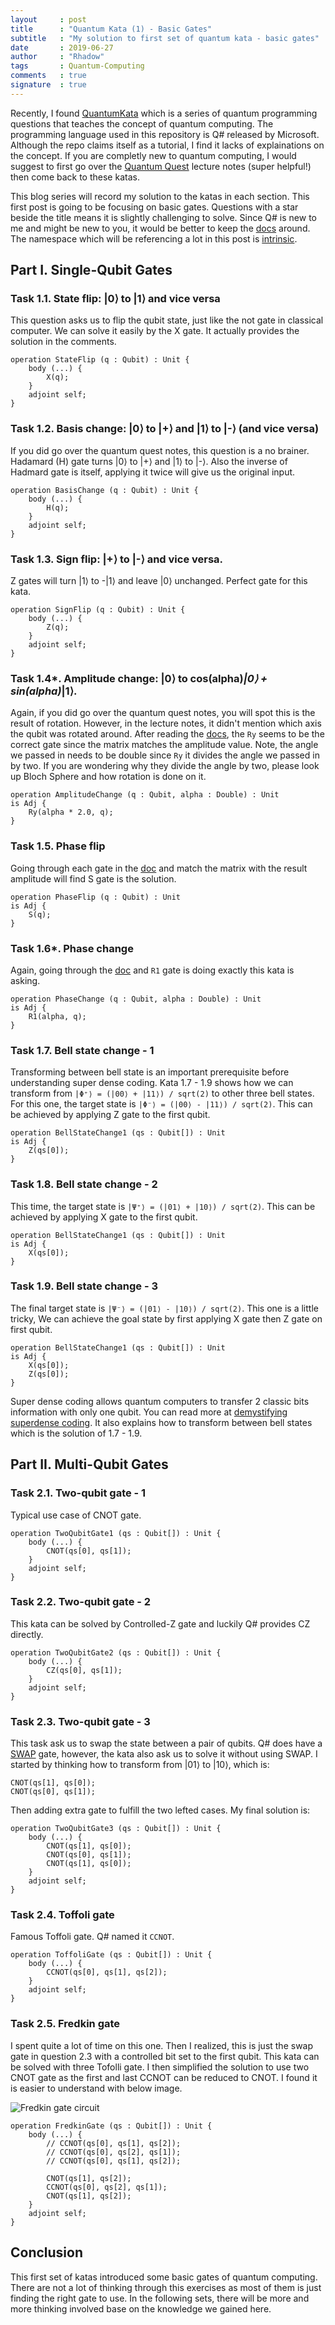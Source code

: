 ```yaml
---
layout     : post
title      : "Quantum Kata (1) - Basic Gates"
subtitle   : "My solution to first set of quantum kata - basic gates"
date       : 2019-06-27
author     : "Rhadow"
tags       : Quantum-Computing
comments   : true
signature  : true
---
```


Recently, I found [QuantumKata](https://github.com/microsoft/QuantumKatas) which is a series of quantum programming questions that teaches the concept of quantum computing. The programming language used in this repository is Q# released by Microsoft. Although the repo claims itself as a tutorial, I find it lacks of explainations on the concept. If you are completly new to quantum computing, I would suggest to first go over the [Quantum Quest](https://www.quantum-quest.nl/) lecture notes (super helpful!) then come back to these katas.

This blog series will record my solution to the katas in each section. This first post is going to be focusing on basic gates. Questions with a star beside the title means it is slightly challenging to solve.
Since Q# is new to me and might be new to you, it would be better to keep the [docs](https://docs.microsoft.com/en-us/quantum/language/?view=qsharp-preview) around. The namespace which will be referencing a lot in this post is [intrinsic](https://docs.microsoft.com/en-us/qsharp/api/qsharp/microsoft.quantum.intrinsic?view=qsharp-preview).

## Part I. Single-Qubit Gates

### Task 1.1. State flip: |0⟩ to |1⟩ and vice versa

This question asks us to flip the qubit state, just like the not gate in classical computer. We can solve it easily by the X gate. It actually provides the solution in the comments.

```
operation StateFlip (q : Qubit) : Unit {
    body (...) {
        X(q);
    }
    adjoint self;
}
```

### Task 1.2. Basis change: |0⟩ to |+⟩ and |1⟩ to |-⟩ (and vice versa)

If you did go over the quantum quest notes, this question is a no brainer. Hadamard (H) gate turns |0⟩ to |+⟩ and |1⟩ to |-⟩. Also the inverse of Hadmard gate is itself, applying it twice will give us the original input.

```
operation BasisChange (q : Qubit) : Unit {
    body (...) {
        H(q);
    }
    adjoint self;
}
```

### Task 1.3. Sign flip: |+⟩ to |-⟩ and vice versa.

Z gates will turn |1⟩ to -|1⟩ and leave |0⟩ unchanged. Perfect gate for this kata.

```
operation SignFlip (q : Qubit) : Unit { 
    body (...) {
        Z(q);
    }
    adjoint self;
}
```

### Task 1.4*. Amplitude change: |0⟩ to cos(alpha)*|0⟩ + sin(alpha)*|1⟩.

Again, if you did go over the quantum quest notes, you will spot this is the result of rotation. However, in the lecture notes, it didn't mention which axis the qubit was rotated around. After reading the [docs](https://docs.microsoft.com/en-us/qsharp/api/qsharp/microsoft.quantum.intrinsic?view=qsharp-preview), the `Ry` seems to be the correct gate since the matrix matches the amplitude value. Note, the angle we passed in needs to be double since `Ry` it divides the angle we passed in by two. If you are wondering why they divide the angle by two, please look up Bloch Sphere and how rotation is done on it.

```
operation AmplitudeChange (q : Qubit, alpha : Double) : Unit
is Adj {        
    Ry(alpha * 2.0, q);
}
```

### Task 1.5. Phase flip

Going through each gate in the [doc](https://docs.microsoft.com/en-us/qsharp/api/qsharp/microsoft.quantum.intrinsic?view=qsharp-preview) and match the matrix with the result amplitude will find S gate is the solution.

```
operation PhaseFlip (q : Qubit) : Unit 
is Adj {
    S(q);
}
```

### Task 1.6*. Phase change

Again, going through the [doc](https://docs.microsoft.com/en-us/qsharp/api/qsharp/microsoft.quantum.intrinsic?view=qsharp-preview) and `R1` gate is doing exactly this kata is asking.

```
operation PhaseChange (q : Qubit, alpha : Double) : Unit
is Adj {
    R1(alpha, q);
}
```

### Task 1.7. Bell state change - 1

Transforming between bell state is an important prerequisite before understanding super dense coding. Kata 1.7 - 1.9 shows how we can transform from `|Φ⁺⟩ = (|00⟩ + |11⟩) / sqrt(2)` to other three bell states. For this one, the target state is `|Φ⁻⟩ = (|00⟩ - |11⟩) / sqrt(2)`. This can be achieved by applying Z gate to the first qubit.

```
operation BellStateChange1 (qs : Qubit[]) : Unit
is Adj {
    Z(qs[0]);
}
```

### Task 1.8. Bell state change - 2

This time, the target state is `|Ψ⁺⟩ = (|01⟩ + |10⟩) / sqrt(2)`. This can be achieved by applying X gate to the first qubit.

```
operation BellStateChange1 (qs : Qubit[]) : Unit
is Adj {
    X(qs[0]);
}
```

### Task 1.9. Bell state change - 3

The final target state is `|Ψ⁻⟩ = (|01⟩ - |10⟩) / sqrt(2)`. This one is a little tricky, We can achieve the goal state by first applying X gate then Z gate on first qubit.

```
operation BellStateChange1 (qs : Qubit[]) : Unit
is Adj {
    X(qs[0]);
    Z(qs[0]);
}
```

Super dense coding allows quantum computers to transfer 2 classic bits information with only one qubit. You can read more at [demystifying superdense coding](https://medium.com/qiskit/demystifying-superdense-coding-41d46401910e). It also explains how to transform between bell states which is the solution of 1.7 - 1.9.

## Part II. Multi-Qubit Gates

### Task 2.1. Two-qubit gate - 1

Typical use case of CNOT gate.

```
operation TwoQubitGate1 (qs : Qubit[]) : Unit {
    body (...) {
        CNOT(qs[0], qs[1]);
    }
    adjoint self;
}
```

### Task 2.2. Two-qubit gate - 2

This kata can be solved by Controlled-Z gate and luckily Q# provides CZ directly.

```
operation TwoQubitGate2 (qs : Qubit[]) : Unit {
    body (...) {
        CZ(qs[0], qs[1]);
    }
    adjoint self;
}
```

### Task 2.3. Two-qubit gate - 3

This task ask us to swap the state between a pair of qubits. Q# does have a [SWAP](https://docs.microsoft.com/en-us/qsharp/api/qsharp/microsoft.quantum.intrinsic.swap?view=qsharp-preview) gate, however, the kata also ask us to solve it without using SWAP.
I started by thinking how to transform from |01⟩ to |10⟩, which is:

```
CNOT(qs[1], qs[0]);
CNOT(qs[0], qs[1]);
```

Then adding extra gate to fulfill the two lefted cases. My final solution is:

```
operation TwoQubitGate3 (qs : Qubit[]) : Unit {
    body (...) {
        CNOT(qs[1], qs[0]);
        CNOT(qs[0], qs[1]);
        CNOT(qs[1], qs[0]);
    }
    adjoint self;
}
```

### Task 2.4. Toffoli gate

Famous Toffoli gate. Q# named it `CCNOT`.

```
operation ToffoliGate (qs : Qubit[]) : Unit {
    body (...) {
        CCNOT(qs[0], qs[1], qs[2]);
    }
    adjoint self;
}
```

### Task 2.5. Fredkin gate

I spent quite a lot of time on this one. Then I realized, this is just the swap gate in question 2.3 with a controlled bit set to the first qubit. This kata can be solved with three Tofolli gate. I then simplified the solution to use two CNOT gate as the first and last CCNOT can be reduced to CNOT. I found it is easier to understand with below image.

![Fredkin gate circuit](https://rhadow.github.io/public/quantum_kata/fredkin_circuit.png)

```
operation FredkinGate (qs : Qubit[]) : Unit {
    body (...) {
        // CCNOT(qs[0], qs[1], qs[2]);
        // CCNOT(qs[0], qs[2], qs[1]);
        // CCNOT(qs[0], qs[1], qs[2]);

        CNOT(qs[1], qs[2]);
        CCNOT(qs[0], qs[2], qs[1]);
        CNOT(qs[1], qs[2]);
    }
    adjoint self;
}
```

## Conclusion

This first set of katas introduced some basic gates of quantum computing. There are not a lot of thinking through this exercises as most of them is just finding the right gate to use. In the following sets, there will be more and more thinking involved base on the knowledge we gained here.
